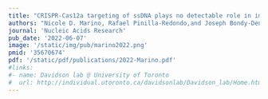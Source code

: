 ```yaml
---
title: "CRISPR-Cas12a targeting of ssDNA plays no detectable role in immunity"
authors: "Nicole D. Marino, Rafael Pinilla-Redondo,and Joseph Bondy-Denomy"
journal: 'Nucleic Acids Research'
pub_date: '2022-06-07'
image: '/static/img/pub/marino2022.png'
pmid: '35670674'
pdf: '/static/pdf/publications/2022-Marino.pdf'
#links:
#- name: Davidson lab @ University of Toronto
#  url: http://individual.utoronto.ca/davidsonlab/Davidson_lab/Home.html
---
```

